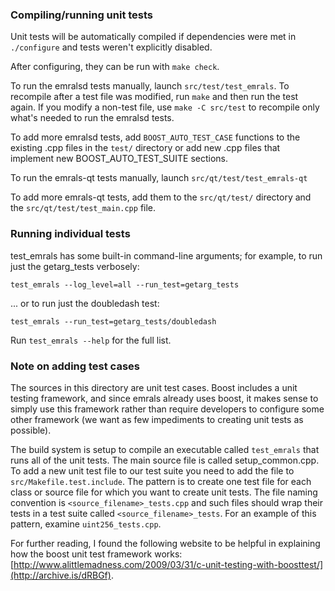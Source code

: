 ### Compiling/running unit tests

Unit tests will be automatically compiled if dependencies were met in `./configure`
and tests weren't explicitly disabled.

After configuring, they can be run with `make check`.

To run the emralsd tests manually, launch `src/test/test_emrals`. To recompile
after a test file was modified, run `make` and then run the test again. If you
modify a non-test file, use `make -C src/test` to recompile only what's needed
to run the emralsd tests.

To add more emralsd tests, add `BOOST_AUTO_TEST_CASE` functions to the existing
.cpp files in the `test/` directory or add new .cpp files that
implement new BOOST_AUTO_TEST_SUITE sections.

To run the emrals-qt tests manually, launch `src/qt/test/test_emrals-qt`

To add more emrals-qt tests, add them to the `src/qt/test/` directory and
the `src/qt/test/test_main.cpp` file.

### Running individual tests

test_emrals has some built-in command-line arguments; for
example, to run just the getarg_tests verbosely:

    test_emrals --log_level=all --run_test=getarg_tests

... or to run just the doubledash test:

    test_emrals --run_test=getarg_tests/doubledash

Run `test_emrals --help` for the full list.

### Note on adding test cases

The sources in this directory are unit test cases.  Boost includes a
unit testing framework, and since emrals already uses boost, it makes
sense to simply use this framework rather than require developers to
configure some other framework (we want as few impediments to creating
unit tests as possible).

The build system is setup to compile an executable called `test_emrals`
that runs all of the unit tests.  The main source file is called
setup_common.cpp. To add a new unit test file to our test suite you need
to add the file to `src/Makefile.test.include`. The pattern is to create
one test file for each class or source file for which you want to create
unit tests.  The file naming convention is `<source_filename>_tests.cpp`
and such files should wrap their tests in a test suite
called `<source_filename>_tests`. For an example of this pattern,
examine `uint256_tests.cpp`.

For further reading, I found the following website to be helpful in
explaining how the boost unit test framework works:
[http://www.alittlemadness.com/2009/03/31/c-unit-testing-with-boosttest/](http://archive.is/dRBGf).
